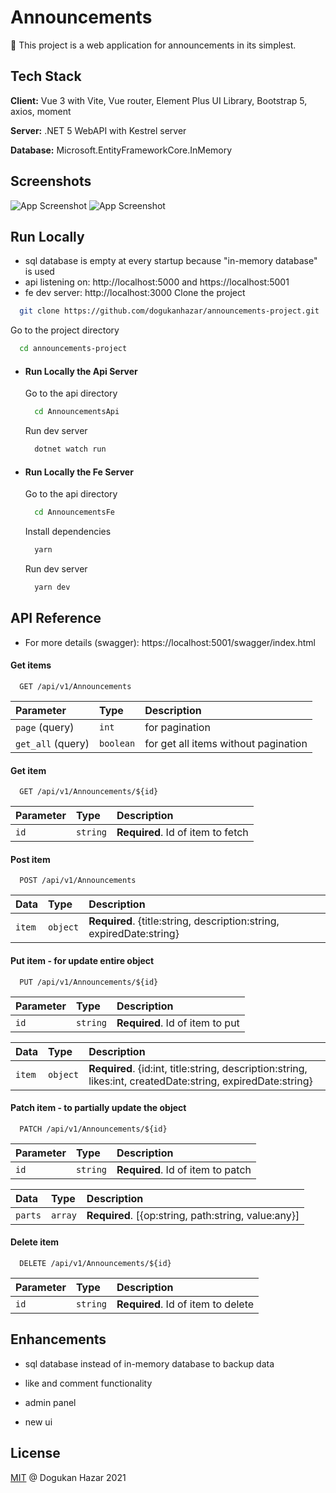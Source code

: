 
# Announcements

🔔 This project is a web application for announcements in its simplest.



## Tech Stack

**Client:** Vue 3 with Vite, Vue router, Element Plus UI Library, Bootstrap 5, axios, moment

**Server:** .NET 5 WebAPI with Kestrel server

**Database:** Microsoft.EntityFrameworkCore.InMemory 

  
## Screenshots

![App Screenshot](https://i.ibb.co/WPyKxw3/image.png)
![App Screenshot](https://i.ibb.co/4TNsCDd/image.png)

  
## Run Locally

- sql database is empty at every startup because "in-memory database" is used
- api listening on: http://localhost:5000 and https://localhost:5001
- fe dev server: http://localhost:3000
Clone the project

```bash
  git clone https://github.com/dogukanhazar/announcements-project.git
```

Go to the project directory

```bash
  cd announcements-project
```

- #### Run Locally the Api Server

  Go to the api directory

  ```bash
    cd AnnouncementsApi
  ```

  Run dev server

  ```bash
    dotnet watch run
  ```

- #### Run Locally the Fe Server

  Go to the api directory

  ```bash
    cd AnnouncementsFe
  ```

  Install dependencies

  ```bash
    yarn
  ```

  Run dev server

  ```bash
    yarn dev
  ```

## API Reference

- For more details (swagger): https://localhost:5001/swagger/index.html 

#### Get items

```http
  GET /api/v1/Announcements
```

| Parameter | Type     | Description                |
| :-------- | :------- | :------------------------- |
| `page` (query) | `int` | for pagination |
| `get_all` (query) | `boolean` | for get all items without pagination |

#### Get item

```http
  GET /api/v1/Announcements/${id}
```

| Parameter | Type     | Description                       |
| :-------- | :------- | :-------------------------------- |
| `id`      | `string` | **Required**. Id of item to fetch |

#### Post item

```http
  POST /api/v1/Announcements
```

| Data | Type     | Description                       |
| :-------- | :------- | :-------------------------------- |
| `item`      | `object` | **Required**. {title:string, description:string, expiredDate:string} |

#### Put item - for update entire object

```http
  PUT /api/v1/Announcements/${id}
```
| Parameter | Type     | Description                       |
| :-------- | :------- | :-------------------------------- |
| `id`      | `string` | **Required**. Id of item to put |

| Data | Type     | Description                       |
| :-------- | :------- | :-------------------------------- |
| `item`      | `object` | **Required**. {id:int, title:string, description:string, likes:int, createdDate:string, expiredDate:string} |

#### Patch item - to partially update the object

```http
  PATCH /api/v1/Announcements/${id}
```

| Parameter | Type     | Description                       |
| :-------- | :------- | :-------------------------------- |
| `id`      | `string` | **Required**. Id of item to patch |

| Data | Type     | Description                       |
| :-------- | :------- | :-------------------------------- |
| `parts`      | `array` | **Required**. [{op:string, path:string, value:any}] |

#### Delete item 

```http
  DELETE /api/v1/Announcements/${id}
```

| Parameter | Type     | Description                       |
| :-------- | :------- | :-------------------------------- |
| `id`      | `string` | **Required**. Id of item to delete |


  
  
## Enhancements

- sql database instead of in-memory database to backup data

- like and comment functionality

- admin panel

- new ui


  
## License

[MIT](https://choosealicense.com/licenses/mit/) @ Dogukan Hazar 2021

  